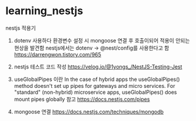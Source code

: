 # learning_nestjs
nestjs 적용기
1. dotenv 사용하다 환경변수 설정 시 mongoose 연결 후 호출이되어 적용이 안되는 현상을 발견함
nestjs에서는 dotenv -> @nest/config를 사용한다고 함 https://darrengwon.tistory.com/965


2. nestjs 테스트 코드 작성
https://velog.io/@1yongs_/NestJS-Testing-Jest


3. useGlobalPipes 이란
In the case of hybrid apps the useGlobalPipes() method doesn't set up pipes for gateways and micro services. For "standard" (non-hybrid) microservice apps, useGlobalPipes() does mount pipes globally
참고 https://docs.nestjs.com/pipes

4. mongoose 연결
https://docs.nestjs.com/techniques/mongodb

